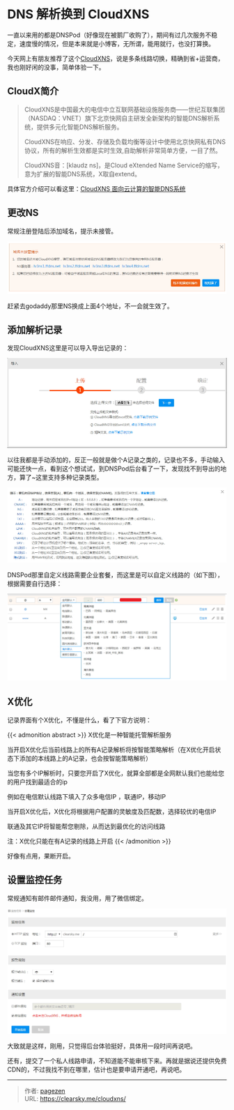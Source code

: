 # DNS 解析换到 CloudXNS


一直以来用的都是DNSPod（好像现在被鹅厂收购了），期间有过几次服务不稳定，速度慢的情况，但是本来就是小博客，无所谓，能用就行，也没打算换。

今天网上有朋友推荐了这个[CloudXNS](https://www.cloudxns.net/Index/index.html)，说是多条线路切换，精确到省+运营商，我也刚好闲的没事，简单体验一下。

## CloudX简介

> CloudXNS是中国最大的电信中立互联网基础设施服务商——世纪互联集团（NASDAQ：VNET）旗下北京快网自主研发全新架构的智能DNS解析系统，提供多元化智能DNS解析服务。
>
> CloudXNS在响应、分发、存储及负载均衡等设计中使用北京快网私有DNS协议，所有的解析生效都是实时生效,自助解析非常简单方便，一目了然。
>
> CloudXNS音：[klaudz ns]，是Cloud eXtended Name Service的缩写，意为扩展的智能DNS系统，X取自extend。

具体官方介绍可以看这里：[CloudXNS 面向云计算的智能DNS系统](https://www.cloudxns.net/Index/AboutXns.html)

## 更改NS

常规注册登陆后添加域名，提示未接管。

![未接管截图](CloudXNSwjg.jpg "未接管截图")

赶紧去godaddy那里NS换成上面4个地址，不一会就生效了。

## 添加解析记录

发现CloudXNS这里是可以导入导出记录的：

![CloudXNS导入导出记录](CloudXNSdrdc.jpg "CloudXNS导入导出记录")

以往我都是手动添加的，反正一般就是做个A记录之类的，记录也不多，手动输入可能还快一点，看到这个想试试，到DNSPod后台看了一下，发现找不到导出的地方，算了~这里支持多种记录类型。

![CloudXNS记录类型](CloudXNSjllx.jpg "CloudXNS记录类型")

DNSPod那里自定义线路需要企业套餐，而这里是可以自定义线路的（如下图），根据需要自行选择：

![CloudXNS添加记录](CloudXNSjx.jpg "CloudXNS添加记录")

## X优化

记录界面有个X优化，不懂是什么，看了下官方说明：

{{< admonition abstract >}}
X优化是一种智能托管解析服务

当开启X优化后当前线路上的所有A记录解析将按智能策略解析（在X优化开启状态下添加的本线路上的A记录，也会按智能策略解析）

当您有多个IP解析时，只要您开启了X优化，就算全部都是全网默认我们也能给您的用户找到最适合的ip

例如在电信默认线路下填入了众多电信IP ，联通IP，移动IP

当开启X优化后，X优化将根据用户配置的灵敏度及匹配数，选择较优的电信IP

联通及其它IP将智能帮您剔除，从而达到最优化的访问线路

注：X优化只能在有A记录的线路上开启
{{< /admonition >}}


好像有点用，果断开启。

## 设置监控任务

常规通知有邮件邮件通知，我没用，用了微信绑定。

![CloudXNS监控任务](CloudXNSjk2.jpg "CloudXNS监控任务")

大致就是这样，刚用，只觉得后台体验挺好，具体用一段时间再说吧。

还有，提交了一个私人线路申请，不知道能不能审核下来。再就是据说还提供免费CDN的，不过我找不到在哪里，估计也是要申请开通吧，再说吧。


---

> 作者: [pagezen](http://clearsky.me/)  
> URL: https://clearsky.me/cloudxns/  

